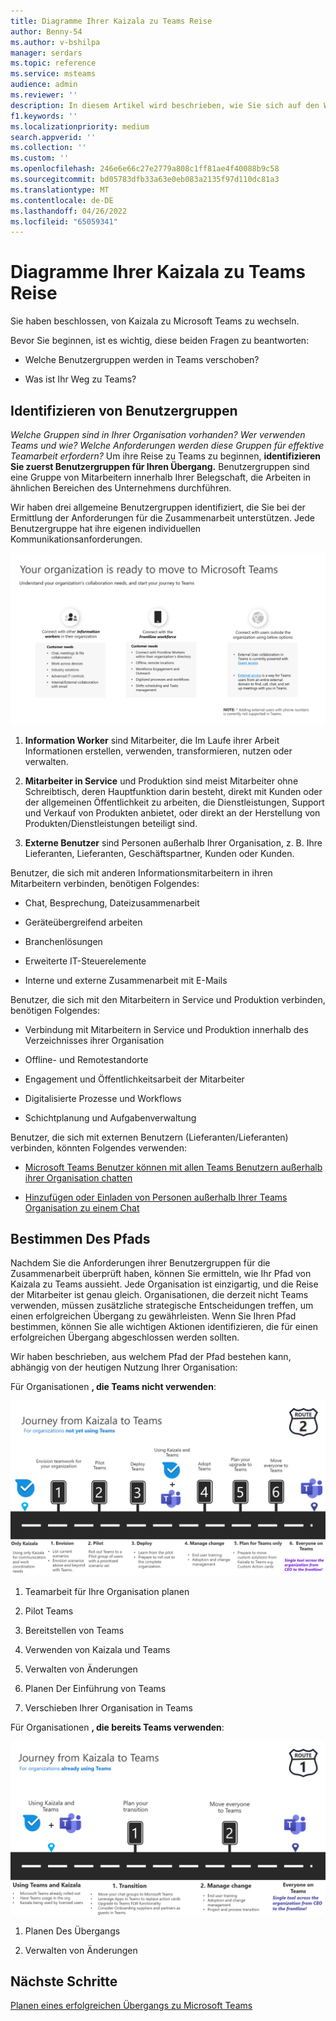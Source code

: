 ```yaml
---
title: Diagramme Ihrer Kaizala zu Teams Reise
author: Benny-54
ms.author: v-bshilpa
manager: serdars
ms.topic: reference
ms.service: msteams
audience: admin
ms.reviewer: ''
description: In diesem Artikel wird beschrieben, wie Sie sich auf den Wechsel von Kaizala zu Microsoft Teams vorbereiten.
f1.keywords: ''
ms.localizationpriority: medium
search.appverid: ''
ms.collection: ''
ms.custom: ''
ms.openlocfilehash: 246e6e66c27e2779a808c1ff81ae4f40088b9c58
ms.sourcegitcommit: bd05783dfb33a63e0eb083a2135f97d110dc81a3
ms.translationtype: MT
ms.contentlocale: de-DE
ms.lasthandoff: 04/26/2022
ms.locfileid: "65059341"
---
```

# <a name="charting-your-kaizala-to-teams-journey"></a>Diagramme Ihrer Kaizala zu Teams Reise

Sie haben beschlossen, von Kaizala zu Microsoft Teams zu wechseln.

Bevor Sie beginnen, ist es wichtig, diese beiden Fragen zu beantworten:

- Welche Benutzergruppen werden in Teams verschoben?  

- Was ist Ihr Weg zu Teams?

## <a name="identify-user-groups"></a>Identifizieren von Benutzergruppen

*Welche Gruppen sind in Ihrer Organisation vorhanden? Wer verwenden Teams und wie? Welche Anforderungen werden diese Gruppen für effektive Teamarbeit erfordern?* Um ihre Reise zu Teams zu beginnen, **identifizieren Sie zuerst Benutzergruppen für Ihren Übergang.**  Benutzergruppen sind eine Gruppe von Mitarbeitern innerhalb Ihrer Belegschaft, die Arbeiten in ähnlichen Bereichen des Unternehmens durchführen. 

Wir haben drei allgemeine Benutzergruppen identifiziert, die Sie bei der Ermittlung der Anforderungen für die Zusammenarbeit unterstützen. Jede Benutzergruppe hat ihre eigenen individuellen Kommunikationsanforderungen. 

![Diagramm der Benutzergruppen für den Übergang](media/kaizala-user-groups.png)

 1. **Information Worker** sind Mitarbeiter, die Im Laufe ihrer Arbeit Informationen erstellen, verwenden, transformieren, nutzen oder verwalten.

 2. **Mitarbeiter in Service** und Produktion sind meist Mitarbeiter ohne Schreibtisch, deren Hauptfunktion darin besteht, direkt mit Kunden oder der allgemeinen Öffentlichkeit zu arbeiten, die Dienstleistungen, Support und Verkauf von Produkten anbietet, oder direkt an der Herstellung von Produkten/Dienstleistungen beteiligt sind.

 3. **Externe Benutzer** sind Personen außerhalb Ihrer Organisation, z. B. Ihre Lieferanten, Lieferanten, Geschäftspartner, Kunden oder Kunden.

Benutzer, die sich mit anderen Informationsmitarbeitern in ihren Mitarbeitern verbinden, benötigen Folgendes:

- Chat, Besprechung, Dateizusammenarbeit

- Geräteübergreifend arbeiten

- Branchenlösungen

- Erweiterte IT-Steuerelemente
  
- Interne und externe Zusammenarbeit mit E-Mails

Benutzer, die sich mit den Mitarbeitern in Service und Produktion verbinden, benötigen Folgendes:

- Verbindung mit Mitarbeitern in Service und Produktion innerhalb des Verzeichnisses ihrer Organisation

- Offline- und Remotestandorte

- Engagement und Öffentlichkeitsarbeit der Mitarbeiter

- Digitalisierte Prozesse und Workflows

- Schichtplanung und Aufgabenverwaltung

Benutzer, die sich mit externen Benutzern (Lieferanten/Lieferanten) verbinden, könnten Folgendes verwenden:

- [Microsoft Teams Benutzer können mit allen Teams Benutzern außerhalb ihrer Organisation chatten](https://techcommunity.microsoft.com/t5/microsoft-teams-blog/microsoft-teams-users-can-now-chat-with-any-teams-user-outside/ba-p/3070832)

- [Hinzufügen oder Einladen von Personen außerhalb Ihrer Teams Organisation zu einem Chat](https://support.microsoft.com/en-us/office/add-or-invite-people-outside-your-teams-org-to-a-chat-6897ab47-9f60-4db6-8b95-18599714fe57)

## <a name="determine-your-path"></a>Bestimmen Des Pfads

Nachdem Sie die Anforderungen ihrer Benutzergruppen für die Zusammenarbeit überprüft haben, können Sie ermitteln, wie Ihr Pfad von Kaizala zu Teams aussieht. Jede Organisation ist einzigartig, und die Reise der Mitarbeiter ist genau gleich. Organisationen, die derzeit nicht Teams verwenden, müssen zusätzliche strategische Entscheidungen treffen, um einen erfolgreichen Übergang zu gewährleisten. Wenn Sie Ihren Pfad bestimmen, können Sie alle wichtigen Aktionen identifizieren, die für einen erfolgreichen Übergang abgeschlossen werden sollten.

Wir haben beschrieben, aus welchem Pfad der Pfad bestehen kann, abhängig von der heutigen Nutzung Ihrer Organisation:  

Für Organisationen **, die Teams nicht verwenden**:

![Pfad für Organisationen, die derzeit nicht Teams](media/kaizala-not-using-teams.png)

 1. Teamarbeit für Ihre Organisation planen

 2. Pilot Teams
  
 3. Bereitstellen von Teams
  
 4. Verwenden von Kaizala und Teams
  
 5. Verwalten von Änderungen

 6. Planen Der Einführung von Teams

 7. Verschieben Ihrer Organisation in Teams

Für Organisationen **, die bereits Teams verwenden**:

![Pfad für Organisationen, die derzeit Teams](media/kaizala-using-teams.png)

 1. Planen Des Übergangs

 2. Verwalten von Änderungen

## <a name="next-steps"></a>Nächste Schritte

<a name="ControlSyncThroughput"> </a>

[Planen eines erfolgreichen Übergangs zu Microsoft Teams](/MicrosoftTeams/plan-your-move-kaizala)
